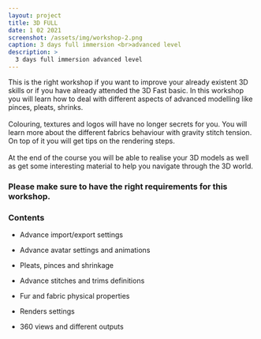 ```yaml
---
layout: project
title: 3D FULL
date: 1 02 2021
screenshot: /assets/img/workshop-2.png
caption: 3 days full immersion <br>advanced level
description: >
  3 days full immersion advanced level
---
```


This is the right workshop if you want to improve your already existent 3D skills or if you have already attended the 3D Fast basic. In this workshop you will learn how to deal with different aspects of advanced modelling like pinces, pleats, shrinks.
<br>
<br>
Colouring, textures and logos will have no longer secrets for you. You will learn more about the different fabrics behaviour with gravity stitch tension. On top of it you will get tips on the rendering steps.
<br>
<br>
At the end of the course you will be able to realise your 3D models as well as get some interesting material to help you navigate through the 3D world.

<h3>Please make sure to have the right requirements for this workshop.</h3>

<h3>Contents</h3>

* Advance import/export settings

* Advance avatar settings and animations

* Pleats, pinces and shrinkage

* Advance stitches and trims definitions

* Fur and fabric physical properties

* Renders settings

* 360 views and different outputs
